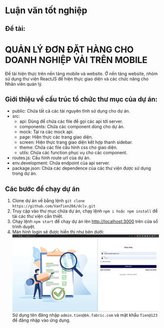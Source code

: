 # Luận văn tốt nghiệp

## Đề tài:

# QUẢN LÝ ĐƠN ĐẶT HÀNG CHO DOANH NGHIỆP VẢI TRÊN MOBILE

Đề tài hiện thực trên nền tảng mobile và website. Ở nền tảng website, nhóm sử dụng thư viện ReactJS để hiện thực giao diện và các chức năng cho Nhân viên quản lý.

## Giới thiệu về cấu trúc tổ chức thư mục của dự án:

- public: Chứa tất cả các tài nguyên tĩnh sử dụng cho dự án.
- src:
  - api: Dùng để chứa các file để gọi các api tới server.
  - components: Chứa các component dùng cho dự án.
  - mock: Tại ra các mock api.
  - page: Hiện thực các trang giao diện.
  - screen: Hiện thực trang giao diện kết hợp thanh sidebar.
  - theme: Chứa các file cấu hình css cho giao diện.
  - utils: Chứa các function phục vụ cho các component.
- routes.js: Cấu hình route url của dự án.
- env.development: Chứa endpoint của api server.
- package.json: Chứa các dependence của các thư viện được sử dụng trong dự án.

## Các bước để chạy dự án

1. Clone dự án về bằng lệnh `git clone https://github.com/VanTien266/dclv.git`
2. Truy cập vào thư mục chứa dự án, chạy lệnh `npm i hoặc npm install` để tải các thư viện cần thiết.
3. Chạy lệnh `npm start` để chạy dự án lên [http://localhost:3000](http://localhost:3000) trên cửa sổ trình duyệt.
4. Màn hình login sẽ được hiển thị như bên dưới:
   ![This is an image](./public/assets/login.PNG)
   Sử dụng tên đăng nhập `admin.tien@bk.fabric.com` và mật khẩu `Tien@123` để đăng nhập vào ứng dụng.
